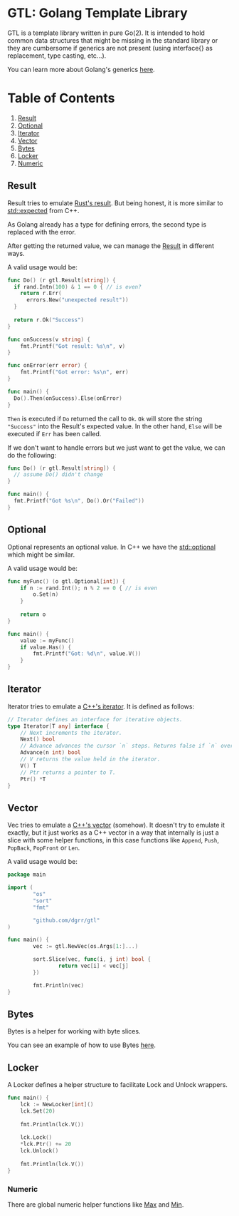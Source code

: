 # GTL: Golang Template Library

GTL is a template library written in pure Go(2).
It is intended to hold common data structures that might be missing in the standard library
or they are cumbersome if generics are not present (using interface{} as replacement, type casting, etc...).

You can learn more about Golang's generics [here](https://go.googlesource.com/proposal/+/refs/heads/master/design/43651-type-parameters.md).

# Table of Contents
1. [Result](#result)
2. [Optional](#optional)
3. [Iterator](#iterator)
4. [Vector](#vector)
5. [Bytes](#bytes)
6. [Locker](#locker)
7. [Numeric](#numeric)

## Result

Result tries to emulate [Rust's result](https://doc.rust-lang.org/std/result/).
But being honest, it is more similar to [std::expected](http://www.open-std.org/jtc1/sc22/wg21/docs/papers/2017/p0323r3.pdf) from C++.

As Golang already has a type for defining errors, the second type is replaced with the error.

After getting the returned value,
we can manage the [Result](https://github.com/dgrr/gtl/blob/master/result.go2#L4) in different ways.

A valid usage would be:
```go
func Do() (r gtl.Result[string]) {
  if rand.Intn(100) & 1 == 0 { // is even?
    return r.Err(
      errors.New("unexpected result"))
  }
  
  return r.Ok("Success")
}

func onSuccess(v string) {
	fmt.Printf("Got result: %s\n", v)
}

func onError(err error) {
	fmt.Printf("Got error: %s\n", err)
}

func main() {
  Do().Then(onSuccess).Else(onError)
}
```

`Then` is executed if `Do` returned the call to `Ok`. `Ok` will store the string `"Success"`
into the Result's expected value. In the other hand, `Else` will be executed if `Err` has been called.

If we don't want to handle errors but we just want to get the value, we can do the following:
```go
func Do() (r gtl.Result[string]) {
  // assume Do() didn't change
}

func main() {
  fmt.Printf("Got %s\n", Do().Or("Failed"))
}
```

## Optional

Optional represents an optional value. In C++ we have the [std::optional](https://en.cppreference.com/w/cpp/utility/optional)
which might be similar.

A valid usage would be:
```go
func myFunc() (o gtl.Optional[int]) {
	if n := rand.Int(); n % 2 == 0 { // is even
		o.Set(n)
	}
	
	return o
}

func main() {
	value := myFunc()
	if value.Has() {
		fmt.Printf("Got: %d\n", value.V())
	}
}
```

## Iterator

Iterator tries to emulate a [C++'s iterator](https://en.cppreference.com/w/cpp/iterator/iterator).
It is defined as follows:
```go
// Iterator defines an interface for iterative objects.
type Iterator[T any] interface {
	// Next increments the iterator.
	Next() bool
	// Advance advances the cursor `n` steps. Returns false if `n` overflows.
	Advance(n int) bool
	// V returns the value held in the iterator.
	V() T
	// Ptr returns a pointer to T.
	Ptr() *T
}
```

## Vector

Vec tries to emulate a [C++'s vector](https://en.cppreference.com/w/cpp/container/vector) (somehow).
It doesn't try to emulate it exactly, but it just works as a C++ vector in a way that internally is just
a slice with some helper functions, in this case functions like `Append`, `Push`, `PopBack`, `PopFront` or `Len`.

A valid usage would be:
```go
package main

import (
        "os"
        "sort"
        "fmt"

        "github.com/dgrr/gtl"
)

func main() {
        vec := gtl.NewVec(os.Args[1:]...)

        sort.Slice(vec, func(i, j int) bool {
                return vec[i] < vec[j]
        })

        fmt.Println(vec)
}
```

## Bytes

Bytes is a helper for working with byte slices.

You can see an example of how to use Bytes [here](https://github.com/dgrr/gtl/blob/2642e2ac98bd8a8fbfbc3e9789d4b87bf6e6e317/examples/echo_tcp/main.go2#L73).

## Locker

A Locker defines a helper structure to facilitate Lock and Unlock wrappers.

```go
func main() {
	lck := NewLocker[int]()
	lck.Set(20)
	
	fmt.Println(lck.V())
	
	lck.Lock()
	*lck.Ptr() += 20
	lck.Unlock()
	
	fmt.Println(lck.V())
}
```

### Numeric

There are global numeric helper functions like [Max](https://github.com/dgrr/gtl/blob/b5b6ba36de904e757d00f78351c577a6ad0547e1/numeric.go2#L9)
and [Min](https://github.com/dgrr/gtl/blob/b5b6ba36de904e757d00f78351c577a6ad0547e1/numeric.go2#L19).
